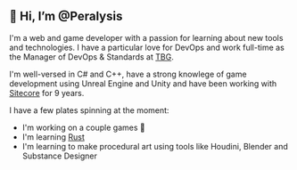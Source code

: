 <h2>👋 Hi, I’m @Peralysis</h2>

I'm a web and game developer with a passion for learning about new tools and technologies. 
I have a particular love for DevOps and work full-time as the Manager of DevOps & Standards at [TBG](https://www.berndtgroup.net/).

I'm well-versed in C# and C++, have a strong knowlege of game development using Unreal Engine and Unity and 
have been working with [Sitecore](https://www.sitecore.com/) for 9 years.

I have a few plates spinning at the moment:
- I'm working on a couple games 🤫
- I'm learning [Rust](https://www.rust-lang.org/)
- I'm learning to make procedural art using tools like Houdini, Blender and Substance Designer
